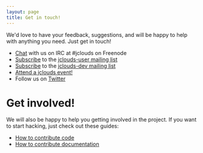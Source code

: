 ```yaml
---
layout: page
title: Get in touch!
---
```


We'd love to have your feedback, suggestions, and will be happy to help with anything you need. Just get in touch!

* [Chat](https://webchat.freenode.net/?channels=jclouds) with us on IRC at #jclouds on Freenode 
* [Subscribe](mailto:jclouds-user-subscribe@apache.org) to the [jclouds-user mailing list](http://www.mail-archive.com/user@jclouds.apache.org/)
* [Subscribe](mailto:jclouds-dev-subscribe@apache.org) to the [jclouds-dev mailing list](http://www.mail-archive.com/dev@jclouds.apache.org/)
* [Attend a jclouds event!](http://www.meetup.com/jclouds/)
* Follow us on [Twitter](http://twitter.com/jclouds)

# Get involved!

We will also be happy to help you getting involved in the project. If you want to start hacking, just check out these guides:

* [How to contribute code](http://wiki.apache.org/jclouds/How%20to%20Contribute)
* [How to contribute documentation](http://wiki.apache.org/jclouds/How%20to%20Contribute%20Documentation)

